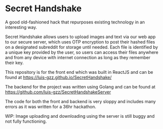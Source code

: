 # Secret Handshake

A good old-fashioned hack that repurposes existing technology in an interesting way.

Secret Handshake allows users to upload images and text via our web app to our secure server, which uses OTP encryption to post their hashed files on a designated subreddit for storage until needed. Each file is identified by a unique key provided by the user, so users can access their files anywhere and from any device with internet connection as long as they remember their key.

This repository is for the front end which was built in ReactJS and can be found at https://luis-gzz.github.io/SecretHandshake/

The backend for the project was written using Golang and can be found at https://github.com/luis-gzz/SecretHandshakeServer

The code for both the front and backend is very sloppy and includes many errors as it was written for a 36hr hackathon.

WIP: Image uploading and downloading using the server is still buggy and not fully functioning.
